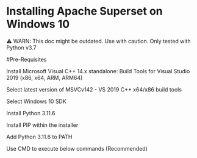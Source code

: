 # Installing Apache Superset on Windows 10
⚠️ WARN: This doc might be outdated. Use with caution. Only tested with Python v3.7

#Pre-Requisites

Install Microsoft Visual C++ 14.x standalone: Build Tools for Visual Studio 2019 (x86, x64, ARM, ARM64)

Select latest version of MSVCv142 - VS 2019 C++ x64/x86 build tools

Select Windows 10 SDK

Install Python 3.11.6

Install PIP within the installer

Add Python 3.11.6 to PATH

Use CMD to execute below commands (Recommended)
